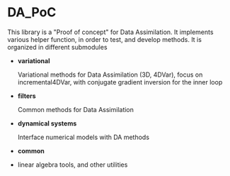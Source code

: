 # DA_PoC
This library is a "Proof of concept" for Data Assimilation. It implements various helper function, in order to test, and develop methods.
It is organized in different submodules
 - **variational**

    Variational methods for Data Assimilation (3D, 4DVar), focus on incremental4DVar, with conjugate gradient inversion for the inner loop

 - **filters**

    Common methods for Data Assimilation

 - **dynamical systems**

    Interface numerical models with DA methods

 - **common**
 - 
    linear algebra tools, and other utilities
